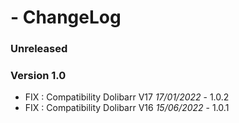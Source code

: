 #  - ChangeLog

### Unreleased

### Version 1.0
- FIX : Compatibility Dolibarr V17 *17/01/2022* - 1.0.2
- FIX : Compatibility Dolibarr V16 *15/06/2022* - 1.0.1
